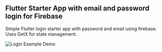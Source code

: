 ## Flutter Starter App with email and password login for Firebase

Simple Flutter login starter app with password and email using firebase.  Uses GetX for state management.

![Login Example Demo](gif/loginExampleGif.gif)
